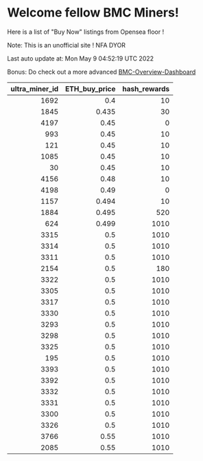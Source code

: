 # Welcome fellow BMC Miners!
Here is a list of "Buy Now" listings from Opensea floor !

Note: This is an unofficial site ! NFA DYOR

Last auto update at: Mon May  9 04:52:19 UTC 2022

Bonus: Do check out a more advanced [BMC-Overview-Dashboard](https://dune.com/defifunk/BMC-Overview-Dashboard)


|   ultra_miner_id |   ETH_buy_price |   hash_rewards |
|-----------------:|----------------:|---------------:|
|             1692 |           0.4   |             10 |
|             1845 |           0.435 |             30 |
|             4197 |           0.45  |              0 |
|              993 |           0.45  |             10 |
|              121 |           0.45  |             10 |
|             1085 |           0.45  |             10 |
|               30 |           0.45  |             10 |
|             4156 |           0.48  |             10 |
|             4198 |           0.49  |              0 |
|             1157 |           0.494 |             10 |
|             1884 |           0.495 |            520 |
|              624 |           0.499 |           1010 |
|             3315 |           0.5   |           1010 |
|             3314 |           0.5   |           1010 |
|             3311 |           0.5   |           1010 |
|             2154 |           0.5   |            180 |
|             3322 |           0.5   |           1010 |
|             3305 |           0.5   |           1010 |
|             3317 |           0.5   |           1010 |
|             3330 |           0.5   |           1010 |
|             3293 |           0.5   |           1010 |
|             3298 |           0.5   |           1010 |
|             3325 |           0.5   |           1010 |
|              195 |           0.5   |           1010 |
|             3393 |           0.5   |           1010 |
|             3392 |           0.5   |           1010 |
|             3332 |           0.5   |           1010 |
|             3331 |           0.5   |           1010 |
|             3300 |           0.5   |           1010 |
|             3326 |           0.5   |           1010 |
|             3766 |           0.55  |           1010 |
|             2085 |           0.55  |           1010 |